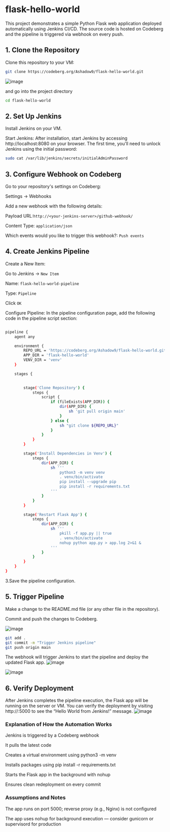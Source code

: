 # flask-hello-world

This project demonstrates a simple Python Flask web application deployed automatically using Jenkins CI/CD. The source code is hosted on Codeberg and the pipeline is triggered via webhook on every push.


## 1. Clone the Repository
Clone this repository to your VM:
```bash
git clone https://codeberg.org/Ashadow9/flask-hello-world.git
```

![image](https://github.com/user-attachments/assets/19c52bb4-ee55-4f57-bd97-5b8717461a3c)

and go into the project directory
```bash
cd flask-hello-world
```
## 2. Set Up Jenkins
Install Jenkins on your VM. 

Start Jenkins: After installation, start Jenkins by accessing http://localhost:8080 on your browser. The first time, you'll need to unlock Jenkins using the initial password:

```bash
sudo cat /var/lib/jenkins/secrets/initialAdminPassword
```

## 3. Configure Webhook on Codeberg


Go to your repository's settings on Codeberg:



Settings → Webhooks

Add a new webhook with the following details:

Payload URL:```http://<your-jenkins-server>/github-webhook/ ```

Content Type: ```application/json```

Which events would you like to trigger this webhook?: ```Push events```

## 4. Create Jenkins Pipeline


Create a New Item:

Go to Jenkins → ``` New Item ```

Name: ```flask-hello-world-pipeline```


Type: ```Pipeline```

Click ```OK```

Configure Pipeline: In the pipeline configuration page, add the following code in the pipeline script section:

```bash

pipeline {
    agent any

    environment {
        REPO_URL = 'https://codeberg.org/Ashadow9/flask-hello-world.git'
        APP_DIR = 'flask-hello-world'
        VENV_DIR = 'venv'
    }

    stages {
      

        stage('Clone Repository') {
            steps {
                script {
                    if (fileExists(APP_DIR)) {
                        dir(APP_DIR) {
                            sh 'git pull origin main'
                        }
                    } else {
                        sh "git clone ${REPO_URL}"
                    }
                }
            }
        }

        stage('Install Dependencies in Venv') {
            steps {
                dir(APP_DIR) {
                    sh '''
                        python3 -m venv venv
                        . venv/bin/activate
                        pip install --upgrade pip
                        pip install -r requirements.txt
                    '''
                }
            }
        }

        stage('Restart Flask App') {
            steps {
                dir(APP_DIR) {
                    sh '''
                        pkill -f app.py || true
                        . venv/bin/activate
                        nohup python app.py > app.log 2>&1 &
                    '''
                }
            }
        }
    }
}

```
3.Save the pipeline configuration.

## 5. Trigger Pipeline
Make a change to the README.md file (or any other file in the repository).

Commit and push the changes to Codeberg.

![image](https://github.com/user-attachments/assets/d763e8ca-15e4-495e-b8f7-6ee36db21aec)

```bash
git add .
git commit -m "Trigger Jenkins pipeline"
git push origin main
```

The webhook will trigger Jenkins to start the pipeline and deploy the updated Flask app.
![image](https://github.com/user-attachments/assets/09e9aa3c-4530-464b-ad42-589b0fcf842d)

![image](https://github.com/user-attachments/assets/73389dd5-eed5-415f-961e-1d37b71ea844)


## 6. Verify Deployment


After Jenkins completes the pipeline execution, the Flask app will be running on the server or VM. You can verify the deployment by visiting http://<your-server-ip>:5000 to see the “Hello World from Jenkins!” message.
![image](https://github.com/user-attachments/assets/49600fab-7baf-4288-a2ac-4ecbf348de71)


### Explanation of How the Automation Works

Jenkins is triggered by a Codeberg webhook

It pulls the latest code

Creates a virtual environment using python3 -m venv

Installs packages using pip install -r requirements.txt

Starts the Flask app in the background with nohup

Ensures clean redeployment on every commit

 ### Assumptions and Notes

The app runs on port 5000; reverse proxy (e.g., Nginx) is not configured

The app uses nohup for background execution — consider gunicorn or supervisord for production
